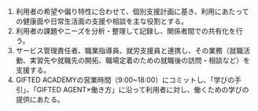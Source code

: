 1. 利用者の希望や偏り特性に合わせて、個別支援計画に基き、利用にあたっての健康面や日常生活面の支援や相談を主な役割とする。
2. 利用者の課題やニーズを分析・整理して記録し、関係者間での共有化を行う。
3. サービス管理責任者、職業指導員、就労支援員と連携し、その業務（就職活動、実習先や就職先の開拓、職場定着のための就職後の訪問・相談など）を支援する。
4. GIFTED ACADEMYの営業時間（9:00~18:00）にコミットし、「学びの手引」、「GIFTED AGENT×働き方」に沿って利用者に対し、働くための学びの提供にあたる。
